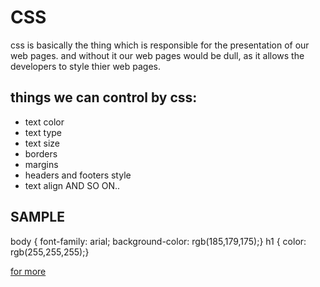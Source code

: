 # CSS
css is basically the thing which is responsible for the presentation of our web pages. and without it our web pages would be dull, as it allows the developers to style thier web pages.

## things we can control by css:
- text color
- text type
- text size
- borders
- margins
- headers and footers style
- text align
AND SO ON..

## SAMPLE
body {
 font-family: arial;
 background-color: rgb(185,179,175);}
h1 {
 color: rgb(255,255,255);}



 [for more](https://slack-files.com/files-pri-safe/TNGRRLUMA-F019R8CA2GH/duckett_html.pdf?c=1598270877-9f4eb3110cea191f)
